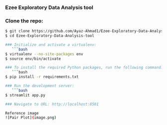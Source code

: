 ### Ezee Exploratory Data Analysis tool

### Clone the repo:
```bash
$ git clone https://github.com/Ayaz-Ahmad1/Ezee-Exploratory-Data-Analysis-tool.git
$ cd Ezee-Exploratory-Data-Analysis-tool

### Initialize and activate a virtualenv:
   ```bash
$ virtualenv --no-site-packages env
$ source env/bin/activate

### To install the required Python packages, run the following command:
   ```bash
$ pip install -r requirements.txt

### Run the development server:
   ```bash
$ streamlit app.py

### Navigate to URL: http://localhost:8501

Reference image
![Pair Plot](image.png)

